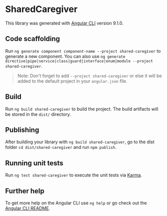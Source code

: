 # SharedCaregiver

This library was generated with [Angular CLI](https://github.com/angular/angular-cli) version 9.1.0.

## Code scaffolding

Run `ng generate component component-name --project shared-caregiver` to generate a new component. You can also use `ng generate directive|pipe|service|class|guard|interface|enum|module --project shared-caregiver`.
> Note: Don't forget to add `--project shared-caregiver` or else it will be added to the default project in your `angular.json` file. 

## Build

Run `ng build shared-caregiver` to build the project. The build artifacts will be stored in the `dist/` directory.

## Publishing

After building your library with `ng build shared-caregiver`, go to the dist folder `cd dist/shared-caregiver` and run `npm publish`.

## Running unit tests

Run `ng test shared-caregiver` to execute the unit tests via [Karma](https://karma-runner.github.io).

## Further help

To get more help on the Angular CLI use `ng help` or go check out the [Angular CLI README](https://github.com/angular/angular-cli/blob/master/README.md).
